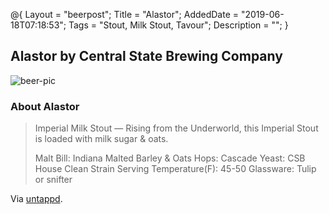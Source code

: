 @{
 Layout = "beerpost";
 Title = "Alastor";
 AddedDate = "2019-06-18T07:18:53";
 Tags = "Stout, Milk Stout, Tavour";
 Description = "";
 }
 

## Alastor by Central State Brewing Company

![beer-pic]

### About Alastor

> Imperial Milk Stout — Rising from the Underworld, this Imperial Stout is loaded with milk sugar & oats.
> 
> Malt Bill: Indiana Malted Barley & Oats
> Hops: Cascade
> Yeast: CSB House Clean Strain
> Serving Temperature(F): 45-50
> Glassware: Tulip or snifter

Via [untappd][untappd-url].

[untappd-url]: <https://untappd.com//b/central-state-brewing-company-alastor/3149660>
[beer-pic]: https://jasonpowley.com/assets/img/2019-06-18-alastor.jpeg "Alastor by Central State Brewing Company"
